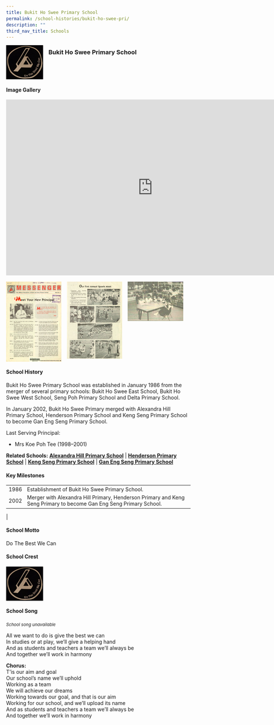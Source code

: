 ```yaml
---
title: Bukit Ho Swee Primary School
permalink: /school-histories/bukit-ho-swee-pri/
description: ""
third_nav_title: Schools
---
```

<img src="/images/bukithosweepri1.png" style="width:20%;margin-right:15px;" align="left">

### **Bukit Ho Swee Primary School**

<br clear="left">

#### **Image Gallery**
<iframe src="https://docs.google.com/presentation/d/e/2PACX-1vS5dZITO-FAToEUNtXxEhrUlLypNQ8mgpbELoDrBRN9AEU3XImVsrMhW_TsRYE-5fEzOIaBu86-PouU/embed?start=false&amp;loop=true&amp;delayms=5000" frameborder="0" width="800" height="479" allowfullscreen="true"></iframe>
<p><a href="/images/bukithosweepri2.png">  
<img src="/images/bukithosweepri2.png" style="width:30%;margin-right:15px;" align="left">
</a></p>

<p><a href="/images/bukithosweepri3.png">  
<img src="/images/bukithosweepri3.png" style="width:30%;margin-right:15px;" align="left">
</a></p>

<p><a href="/images/bukithosweepri4.png">  
<img src="/images/bukithosweepri4.png" style="width:30%;margin-right:15px;" align="left">
</a></p>

<br clear="left">

#### **School History**
Bukit Ho Swee Primary School was established in January 1986 from the merger of several primary schools: Bukit Ho Swee East School, Bukit Ho Swee West School, Seng Poh Primary School and Delta Primary School.

In January 2002, Bukit Ho Swee Primary merged with Alexandra Hill Primary School, Henderson Primary School and Keng Seng Primary School to become Gan Eng Seng Primary School.

Last Serving Principal:<br>
* Mrs Koe Poh Tee (1998–2001)

**Related Schools:** **[Alexandra Hill Primary School](/school-histories/alexandra-hill-pri/)** \| **[Henderson Primary School](/school-histories/henderson-pri/)** \| **[Keng Seng Primary School](/school-histories/keng-seng-pri/)** \| **[Gan Eng Seng Primary School](/school-histories/gan-eng-seng-pri/)**


#### **Key Milestones**

|  |  |
|:---:|---|
| 1986 | Establishment of Bukit Ho Swee Primary School. |
| 2002 | Merger with Alexandra Hill Primary, Henderson Primary and Keng Seng Primary to become Gan Eng Seng Primary School. |
|

#### **School Motto**
Do The Best We Can

#### **School Crest**
<img src="/images/bukithosweepri1.png" style="width:20%;margin-right:15px;" align="left">

<br clear="left">

#### **School Song**
<small>*School song unavailable*</small>

All we want to do is give the best we can<br>
In studies or at play, we’ll give a helping hand<br>
And as students and teachers a team we’ll always be<br>
And together we’ll work in harmony

**Chorus:**<br>
T’is our aim and goal<br>
Our school’s name we’ll uphold<br>
Working as a team<br>
We will achieve our dreams<br>
Working towards our goal, and that is our aim<br>
Working for our school, and we’ll upload its name<br>
And as students and teachers a team we’ll always be<br>
And together we’ll work in harmony